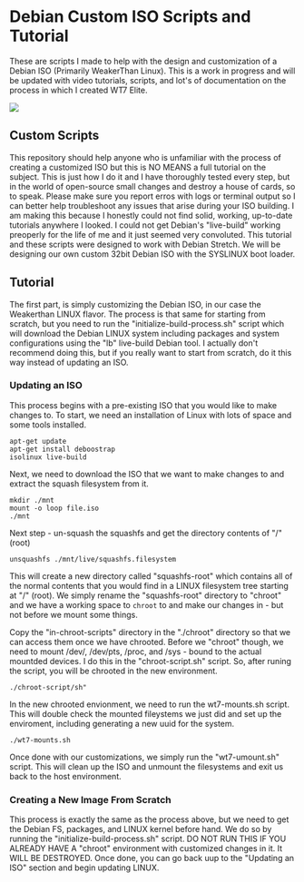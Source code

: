 # Debian Custom ISO Scripts and Tutorial
These are scripts I made to help with the design and customization of a Debian ISO (Primarily WeakerThan Linux). This is a work in progress and will be updated with video tutorials, scripts, and lot's of documentation on the process in which I created WT7 Elite.

<img src="https://weaknetlabs.com/images/dev-img.png"/>

## Custom Scripts
This repository should help anyone who is unfamiliar with the process of creating a customized ISO but this is NO MEANS a full tutorial on the subject. This is just how I do it and I have thoroughly tested every step, but in the world of open-source small changes and destroy a house of cards, so to speak. Please make sure you report erros with logs or terminal output so I can better help troubleshoot any issues that arise during your ISO building. I am making this because I honestly could not find solid, working, up-to-date tutorials anywhere I looked. I could not get Debian's "live-build" working preoperly for the life of me and it just seemed very convoluted. This tutorial and these scripts were designed to work with Debian Stretch. We will be designing our own custom 32bit Debian ISO with the SYSLINUX boot loader.

## Tutorial
The first part, is simply customizing the Debian ISO, in our case the Weakerthan LINUX flavor. The process is that same for starting from scratch, but you need to run the "initialize-build-process.sh" script which will download the Debian LINUX system including packages and system configurations using the "lb" live-build Debian tool. I actually don't recommend doing this, but if you really want to start from scratch, do it this way instead of updating an ISO.

### Updating an ISO
This process begins with a pre-existing ISO that you would like to make changes to. To start, we need an installation of Linux with lots of space and some tools installed. 

<code>apt-get update</code><br />
<code>apt-get install deboostrap isolinux live-build</code>

Next, we need to download the ISO that we want to make changes to and extract the squash filesystem from it.

<code>mkdir ./mnt</code><br />
<code>mount -o loop file.iso ./mnt</code>

Next step - un-squash the squashfs and get the directory contents of "/" (root)

<code>unsquashfs ./mnt/live/squashfs.filesystem </code>

This will create a new directory called "squashfs-root" which contains all of the normal contents that you would find in a LINUX filesystem tree starting at "/" (root). We simply rename the "squashfs-root" directory to "chroot" and we have a working space to <code>chroot</code> to and make our changes in - but not before we mount some things. 

Copy the "in-chroot-scripts" directory in the "./chroot" directory so that we can access them once we have chrooted. Before we "chroot" though, we need to mount /dev/, /dev/pts, /proc, and /sys - bound to the actual mountded devices. I do this in the "chroot-script.sh" script. So, after runing the script, you will be chrooted in the new environment.

<code>./chroot-script/sh"</code>

In the new chrooted envionment, we need to run the wt7-mounts.sh script. This will double check the mounted fileystems we just did and set up the enviroment, including generating a new uuid for the system. 

<code>./wt7-mounts.sh</code>

Once done with our customizations, we simply run the "wt7-umount.sh" script. This will clean up the ISO and unmount the filesystems and exit us back to the host environment.

### Creating a New Image From Scratch
This process is exactly the same as the process above, but we need to get the Debian FS, packages, and LINUX kernel before hand. We do so by running the "initialize-build-process.sh" script. DO NOT RUN THIS IF YOU ALREADY HAVE A "chroot" environment with customized changes in it. It WILL BE DESTROYED. Once done, you can go back uup to the "Updating an ISO" section and begin updating LINUX.
